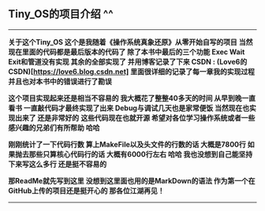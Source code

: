 ## Tiny_OS的项目介绍 ^^

-------
**关于这个Tiny_OS 这个是我随着《操作系统真象还原》从零开始自写的项目 当然现在里面的代码都是最后版本的代码了 除了本书中最后的三个功能 Exec Wait Exit和管道没有实现 其余的全部实现了 并用博客记录了下来 CSDN : (Love6的CSDN)[https://love6.blog.csdn.net] 里面很详细的记录了每一章我的实现过程 并且也对本书中的错误进行了勘误**

**这个项目实现起来还是相当不容易的 我大概花了整整40多天的时间 从早到晚一直看书 一直敲代码才最终实现了出来 Debug与调试几天也是家常便饭 当然现在也实现出来了 还是非常好的**
**这些代码现在也就开源 希望对各位学习操作系统或者一些感兴趣的兄弟们有所帮助 哈哈**

**刚刚统计了一下代码行数 算上MakeFile以及头文件的行数的话 大概是7800行 如果抛去那些只算核心代码行的话 大概有6000行左右 哈哈 我也没想到自己能坚持下来写这么多行 还是挺不容易的**

**那ReadMe就先写到这里 没想到这里面也用的是MarkDown的语法 作为第一个在GitHub上传的项目还是挺开心的 那各位江湖再见！**

---
